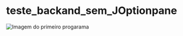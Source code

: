 # teste_backand_sem_JOptionpane
![Imagem do primeiro progarama](https://raw.githubusercontent.com/ciceromngr/teste_backand_sem_JOptionpane/master/Captura%20de%20Tela%20(261).png)
